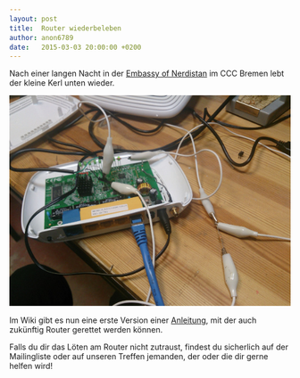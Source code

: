 ```yaml
---
layout: post
title:  Router wiederbeleben
author: anon6789
date:   2015-03-03 20:00:00 +0200
---
```


Nach einer langen Nacht in der [Embassy of Nerdistan](https://ccchb.de/wiki/Embassy_of_Nerdistan) im CCC Bremen lebt der kleine Kerl unten wieder.

<img src="/blog/files/2015-03-03/unbrick.jpg" title="unbrick_im_ccc" />

Im Wiki gibt es nun eine erste Version einer [Anleitung](https://wiki.bremen.freifunk.net/Anleitungen/Unbrick), mit der auch zukünftig Router gerettet werden können. 

Falls du dir das Löten am Router nicht zutraust, findest du sicherlich auf der Mailingliste oder auf unseren Treffen jemanden, der oder die dir gerne helfen wird!

